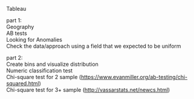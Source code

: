 Tableau

part 1: <br />
Geography <br />
AB tests <br />
Looking for Anomalies <br />
Check the data/approach using a field that we expected to be uniform <br />

part 2: <br />
Create bins and visualize distribution <br />
Numeric classification test <br />
Chi-square test for 2 sample (https://www.evanmiller.org/ab-testing/chi-squared.html) <br />
Chi-square test for 3+ sample (http://vassarstats.net/newcs.html) <br />
